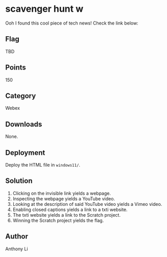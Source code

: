 # scavenger hunt w
Ooh I found this cool piece of tech news! Check the link below:
<a href="https://cscamp-2020-windows11.vercel.app" style="color: transparent;">Tech news!</a>

## Flag
TBD

## Points
150

## Category
Webex

## Downloads
None.

## Deployment
Deploy the HTML file in `windows11/`.

## Solution
1. Clicking on the invisible link yields a webpage.
2. Inspecting the webpage yields a YouTube video.
3. Looking at the description of said YouTube video yields a Vimeo video.
4. Enabling closed captions yields a link to a txti website.
5. The txti website yields a link to the Scratch project.
6. Winning the Scratch project yields the flag.

## Author
Anthony Li
